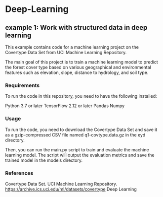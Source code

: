 # Deep-Learning
## example 1: Work with structured data in deep learning
This example contains code for a machine learning project on the Covertype Data Set from UCI Machine Learning Repository.

The main goal of this project is to train a machine learning model to predict the forest cover type based on various geographical and environmental features such as elevation, slope, distance to hydrology, and soil type.

### Requirements
To run the code in this repository, you need to have the following installed:

Python 3.7 or later
TensorFlow 2.12 or later
Pandas
Numpy

### Usage
To run the code, you need to download the Covertype Data Set and save it as a gzip-compressed CSV file named q1-covtype.data.gz in the eyd directory.

Then, you can run the main.py script to train and evaluate the machine learning model. The script will output the evaluation metrics and save the trained model in the models directory.

### References
Covertype Data Set. UCI Machine Learning Repository. https://archive.ics.uci.edu/ml/datasets/covertype
Deep Learning
